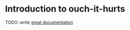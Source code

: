 # Introduction to ouch-it-hurts

TODO: write [great documentation](http://jacobian.org/writing/what-to-write/)
